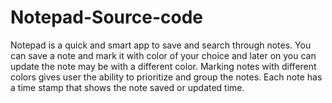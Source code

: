 # Notepad-Source-code
Notepad is a quick and smart app to save and search through notes. You can save a note and mark it with color of your choice and later on you can update the note may be with a different color. Marking notes with different colors gives user the ability to prioritize and group the notes. Each note has a time stamp that shows the note saved or updated time.
